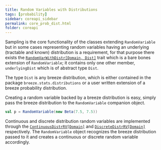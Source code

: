 ```yaml
---
title: Random Variables with Distributions
tags: [probability]
sidebar: coreapi_sidebar
permalink: core_prob_dist.html
folder: coreapi
---
```


Sampling is the core functionality of the classes extending ```RandomVariable``` but in some cases representing random variables having an underlying (tractable and known) distribution is a requirement, for that purpose there exists the  [```RandomVarWithDistr[Domain, Dist]```]({{site.apiurl}}/dynaml-core/index.html#io.github.mandar2812.dynaml.probability.RandomVarWithDistr) trait which is a bare bones extension of ```RandomVariable```; it contains only one other member, ```underlyingDist``` which is of abstract type ```Dist```.

The type ```Dist``` is any breeze distribution, which is either contained in the package ```breeze.stats.distributions``` or a user written extension of a breeze probability distribution.

Creating a random variable backed by a breeze distribution is easy, simply pass the breeze distribution to the ```RandomVariable``` companion object.

```scala
val p = RandomVariable(new Beta(7.5, 7.5))
```

Continuous and discrete distribution random variables are implemented through the [```ContinuousDistrRV[Domain]```]({{site.apiurl}}/dynaml-core/index.html#io.github.mandar2812.dynaml.probability.ContinuousDistrRV) and [```DiscreteDistrRV[Domain]```]({{site.apiurl}}/dynaml-core/index.html#io.github.mandar2812.dynaml.probability.DiscreteDistrRV) respectively. The ```RandomVariable``` object recognizes the breeze distribution passed to it and creates a continuous or discrete random variable accordingly.
